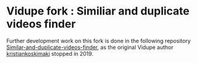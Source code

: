 # Vidupe fork : Similiar and duplicate videos finder

Further development work on this fork is done in the following repository [Similar-and-duplicate-videos-finder](https://github.com/theophanemayaud/Similar-and-duplicate-videos-finder), as the original Vidupe author [kristiankoskimaki](https://github.com/kristiankoskimaki) stopped in 2019.
